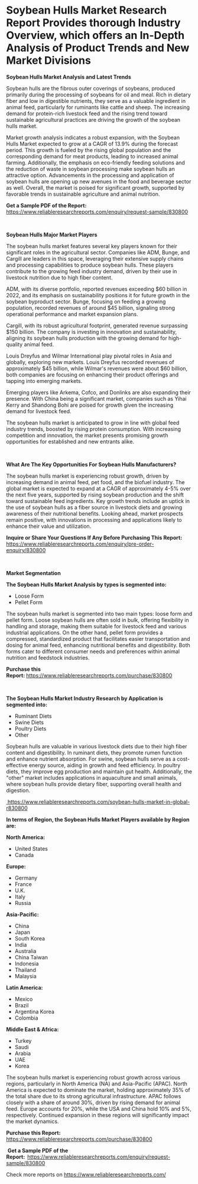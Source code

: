 <p><h1>Soybean Hulls Market Research Report Provides thorough Industry Overview, which offers an In-Depth Analysis of Product Trends and New Market Divisions</h1></p><p><strong>Soybean Hulls Market Analysis and Latest Trends</strong></p>
<p><p>Soybean hulls are the fibrous outer coverings of soybeans, produced primarily during the processing of soybeans for oil and meal. Rich in dietary fiber and low in digestible nutrients, they serve as a valuable ingredient in animal feed, particularly for ruminants like cattle and sheep. The increasing demand for protein-rich livestock feed and the rising trend toward sustainable agricultural practices are driving the growth of the soybean hulls market.</p><p>Market growth analysis indicates a robust expansion, with the Soybean Hulls Market expected to grow at a CAGR of 13.9% during the forecast period. This growth is fueled by the rising global population and the corresponding demand for meat products, leading to increased animal farming. Additionally, the emphasis on eco-friendly feeding solutions and the reduction of waste in soybean processing make soybean hulls an attractive option. Advancements in the processing and application of soybean hulls are opening up new avenues in the food and beverage sector as well. Overall, the market is poised for significant growth, supported by favorable trends in sustainable agriculture and animal nutrition.</p></p>
<p><strong>Get a Sample PDF of the Report:&nbsp;</strong> <a href="https://www.reliableresearchreports.com/enquiry/request-sample/830800?utm_campaign=3111&utm_medium=2&utm_source=Github&utm_content=ia&utm_term=30032025&utm_id=soybean-hulls">https://www.reliableresearchreports.com/enquiry/request-sample/830800</a></p>
<p>&nbsp;</p>
<p><strong>Soybean Hulls Major Market Players</strong></p>
<p><p>The soybean hulls market features several key players known for their significant roles in the agricultural sector. Companies like ADM, Bunge, and Cargill are leaders in this space, leveraging their extensive supply chains and processing capabilities to produce soybean hulls. These players contribute to the growing feed industry demand, driven by their use in livestock nutrition due to high fiber content.</p><p>ADM, with its diverse portfolio, reported revenues exceeding $60 billion in 2022, and its emphasis on sustainability positions it for future growth in the soybean byproduct sector. Bunge, focusing on feeding a growing population, recorded revenues of around $45 billion, signaling strong operational performance and market expansion plans.</p><p>Cargill, with its robust agricultural footprint, generated revenue surpassing $150 billion. The company is investing in innovation and sustainability, aligning its soybean hulls production with the growing demand for high-quality animal feed.</p><p>Louis Dreyfus and Wilmar International play pivotal roles in Asia and globally, exploring new markets. Louis Dreyfus recorded revenues of approximately $45 billion, while Wilmar's revenues were about $60 billion, both companies are focusing on enhancing their product offerings and tapping into emerging markets.</p><p>Emerging players like Arkema, Cofco, and Donlinks are also expanding their presence. With China being a significant market, companies such as Yihai Kerry and Shandong Bohi are poised for growth given the increasing demand for livestock feed.</p><p>The soybean hulls market is anticipated to grow in line with global feed industry trends, boosted by rising protein consumption. With increasing competition and innovation, the market presents promising growth opportunities for established and new entrants alike.</p></p>
<p>&nbsp;</p>
<p><strong>What Are The Key Opportunities For Soybean Hulls Manufacturers?</strong></p>
<p><p>The soybean hulls market is experiencing robust growth, driven by increasing demand in animal feed, pet food, and the biofuel industry. The global market is expected to expand at a CAGR of approximately 4-5% over the next five years, supported by rising soybean production and the shift toward sustainable feed ingredients. Key growth trends include an uptick in the use of soybean hulls as a fiber source in livestock diets and growing awareness of their nutritional benefits. Looking ahead, market prospects remain positive, with innovations in processing and applications likely to enhance their value and utilization.</p></p>
<p><strong>Inquire or Share Your Questions If Any Before Purchasing This Report:</strong> <a href="https://www.reliableresearchreports.com/enquiry/pre-order-enquiry/830800?utm_campaign=3111&utm_medium=2&utm_source=Github&utm_content=ia&utm_term=30032025&utm_id=soybean-hulls">https://www.reliableresearchreports.com/enquiry/pre-order-enquiry/830800</a></p>
<p>&nbsp;</p>
<p><strong>Market Segmentation</strong></p>
<p><strong>The Soybean Hulls Market Analysis by types is segmented into:</strong></p>
<p><ul><li>Loose Form</li><li>Pellet Form</li></ul></p>
<p><p>The soybean hulls market is segmented into two main types: loose form and pellet form. Loose soybean hulls are often sold in bulk, offering flexibility in handling and storage, making them suitable for livestock feed and various industrial applications. On the other hand, pellet form provides a compressed, standardized product that facilitates easier transportation and dosing for animal feed, enhancing nutritional benefits and digestibility. Both forms cater to different consumer needs and preferences within animal nutrition and feedstock industries.</p></p>
<p><strong>Purchase this Report:&nbsp;</strong><a href="https://www.reliableresearchreports.com/purchase/830800?utm_campaign=3111&utm_medium=2&utm_source=Github&utm_content=ia&utm_term=30032025&utm_id=soybean-hulls">https://www.reliableresearchreports.com/purchase/830800</a></p>
<p>&nbsp;</p>
<p><strong>The Soybean Hulls Market Industry Research by Application is segmented into:</strong></p>
<p><ul><li>Ruminant Diets</li><li>Swine Diets</li><li>Poultry Diets</li><li>Other</li></ul></p>
<p><p>Soybean hulls are valuable in various livestock diets due to their high fiber content and digestibility. In ruminant diets, they promote rumen function and enhance nutrient absorption. For swine, soybean hulls serve as a cost-effective energy source, aiding in growth and feed efficiency. In poultry diets, they improve egg production and maintain gut health. Additionally, the "other" market includes applications in aquaculture and small animals, where soybean hulls provide dietary fiber, supporting overall health and digestion.</p></p>
<p><a href="https://www.reliableresearchreports.com/soybean-hulls-market-in-global-r830800?utm_campaign=3111&utm_medium=2&utm_source=Github&utm_content=ia&utm_term=30032025&utm_id=soybean-hulls">&nbsp;https://www.reliableresearchreports.com/soybean-hulls-market-in-global-r830800</a></p>
<p><strong>In terms of Region, the Soybean Hulls Market Players available by Region are:</strong></p>
<p>
    <p> <strong> North America: </strong>
        <ul>
            <li>United States</li>
            <li>Canada</li>
        </ul>
        </p> 
    <p> <strong> Europe: </strong>
        <ul>
            <li>Germany</li>
            <li>France</li>
            <li>U.K.</li>
            <li>Italy</li>
            <li>Russia</li>
        </ul>
        </p> 
    <p> <strong> Asia-Pacific: </strong>
        <ul>
            <li>China</li>
            <li>Japan</li>
            <li>South Korea</li>
            <li>India</li>
            <li>Australia</li>
            <li>China Taiwan</li>
            <li>Indonesia</li>
            <li>Thailand</li>
            <li>Malaysia</li>
        </ul>
        </p> 
    <p> <strong> Latin America: </strong>
        <ul>
            <li>Mexico</li>
            <li>Brazil</li>
            <li>Argentina Korea</li>
            <li>Colombia</li>
        </ul>
        </p> 
    <p> <strong> Middle East & Africa: </strong>
        <ul>
            <li>Turkey</li>
            <li>Saudi</li>
            <li>Arabia</li>
            <li>UAE</li>
            <li>Korea</li>
        </ul>
    </p>
    </p>
<p><p>The soybean hulls market is experiencing robust growth across various regions, particularly in North America (NA) and Asia-Pacific (APAC). North America is expected to dominate the market, holding approximately 35% of the total share due to its strong agricultural infrastructure. APAC follows closely with a share of around 30%, driven by rising demand for animal feed. Europe accounts for 20%, while the USA and China hold 10% and 5%, respectively. Continued expansion in these regions will significantly impact the market dynamics.</p></p>
<p><strong>Purchase this Report: </strong><a href="https://www.reliableresearchreports.com/purchase/830800?utm_campaign=3111&utm_medium=2&utm_source=Github&utm_content=ia&utm_term=30032025&utm_id=soybean-hulls">https://www.reliableresearchreports.com/purchase/830800</a></p>
<p>&nbsp;<strong>Get a Sample PDF of the Report:&nbsp;&nbsp;</strong><a href="https://www.reliableresearchreports.com/enquiry/request-sample/830800?utm_campaign=3111&utm_medium=2&utm_source=Github&utm_content=ia&utm_term=30032025&utm_id=soybean-hulls">https://www.reliableresearchreports.com/enquiry/request-sample/830800</a></p>
<p><strong></strong></p>
<p>Check more reports on <a href="https://www.reliableresearchreports.com/?utm_campaign=3111&utm_medium=2&utm_source=Github&utm_content=ia&utm_term=30032025&utm_id=soybean-hulls">https://www.reliableresearchreports.com/</a></p>